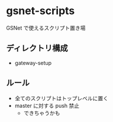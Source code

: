 # gsnet-scripts

GSNet で使えるスクリプト置き場

## ディレクトリ構成

- gateway-setup

## ルール

- 全てのスクリプトはトップレベルに置く
- master に対する push 禁止
  - できちゃうかも
